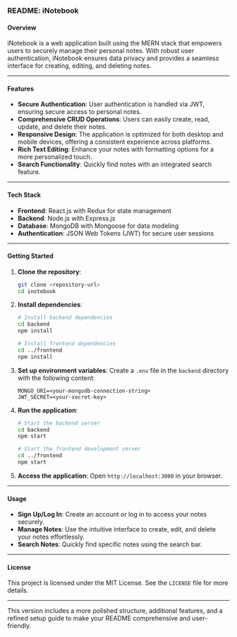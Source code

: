 

### README: iNotebook

#### **Overview**

iNotebook is a web application built using the MERN stack that empowers users to securely manage their personal notes. With robust user authentication, iNotebook ensures data privacy and provides a seamless interface for creating, editing, and deleting notes.

---

#### **Features**

- **Secure Authentication**: User authentication is handled via JWT, ensuring secure access to personal notes.
- **Comprehensive CRUD Operations**: Users can easily create, read, update, and delete their notes.
- **Responsive Design**: The application is optimized for both desktop and mobile devices, offering a consistent experience across platforms.
- **Rich Text Editing**: Enhance your notes with formatting options for a more personalized touch.
- **Search Functionality**: Quickly find notes with an integrated search feature.

---

#### **Tech Stack**

- **Frontend**: React.js with Redux for state management
- **Backend**: Node.js with Express.js
- **Database**: MongoDB with Mongoose for data modeling
- **Authentication**: JSON Web Tokens (JWT) for secure user sessions

---

#### **Getting Started**

1. **Clone the repository**:

   ```bash
   git clone <repository-url>
   cd inotebook
   ```

2. **Install dependencies**:

   ```bash
   # Install backend dependencies
   cd backend
   npm install

   # Install frontend dependencies
   cd ../frontend
   npm install
   ```

3. **Set up environment variables**:
   Create a `.env` file in the `backend` directory with the following content:

   ```
   MONGO_URI=<your-mongodb-connection-string>
   JWT_SECRET=<your-secret-key>
   ```

4. **Run the application**:

   ```bash
   # Start the backend server
   cd backend
   npm start

   # Start the frontend development server
   cd ../frontend
   npm start
   ```

5. **Access the application**: Open `http://localhost:3000` in your browser.

---

#### **Usage**

- **Sign Up/Log In**: Create an account or log in to access your notes securely.
- **Manage Notes**: Use the intuitive interface to create, edit, and delete your notes effortlessly.
- **Search Notes**: Quickly find specific notes using the search bar.

---

#### **License**

This project is licensed under the MIT License. See the `LICENSE` file for more details.

---

This version includes a more polished structure, additional features, and a refined setup guide to make your README comprehensive and user-friendly.
